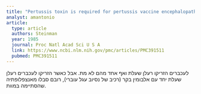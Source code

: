 ```yaml
---
title: "Pertussis toxin is required for pertussis vaccine encephalopathy"
analyst: amantonio
article:
  type: article
  authors: Steinman
  year: 1985
  journal: Proc Natl Acad Sci U S A
  link: https://www.ncbi.nlm.nih.gov/pmc/articles/PMC391511
  pubmed: PMC391511
---
```


לעכברים הזריקו רעלן שעלת ואף אחד מהם לא מת.
אבל כאשר הזריקו לעכברים רעלן שעלת יחד עם אלבומין בקר (רכיב של נסיוב עגל עוברי), רובם סבלו מאנצפלופתיה שהסתיימה במוות.
